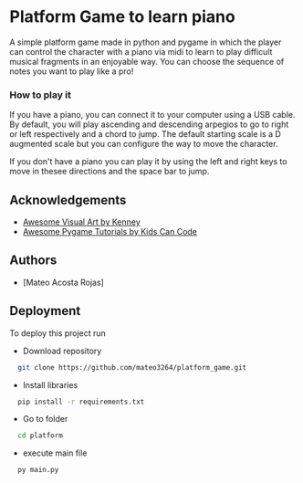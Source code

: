 
# Platform Game to learn piano

A simple platform game made in python and pygame in which the player can control the character with a piano via midi to learn to play difficult musical fragments in an enjoyable way. You can choose the sequence of notes you want to play like a pro!

### How to play it

If you have a piano, you can connect it to your computer using a USB cable. By default, you will play ascending and descending arpegios to go to right or left respectively and a chord to jump. The default starting scale is a D augmented scale but you can configure the way to move the character.

If you don't have a piano you can play it by using the left and right keys to move in thesee directions and the space bar to jump.


## Acknowledgements

 - [Awesome Visual Art by Kenney](https://www.kenney.nl/assets)
 - [Awesome Pygame Tutorials by Kids Can Code](https://kidscancode.org/)



## Authors

- [Mateo Acosta Rojas]


## Deployment

To deploy this project run

- Download repository
```bash
  git clone https://github.com/mateo3264/platform_game.git
```
- Install libraries
```bash
  pip install -r requirements.txt
```
- Go to folder

```bash
  cd platform
```
- execute main file

```bash
  py main.py
```
